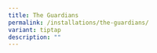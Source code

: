 ```yaml
---
title: The Guardians
permalink: /installations/the-guardians/
variant: tiptap
description: ""
---
```

